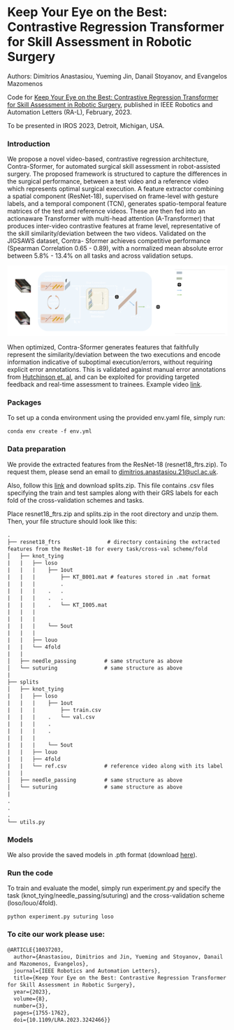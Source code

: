 # Keep Your Eye on the Best: Contrastive Regression Transformer for Skill Assessment in Robotic Surgery
Authors: Dimitrios Anastasiou, Yueming Jin, Danail Stoyanov, and Evangelos Mazomenos

Code for [Keep Your Eye on the Best: Contrastive Regression Transformer for Skill Assessment in Robotic Surgery](https://ieeexplore.ieee.org/abstract/document/10037203), published in IEEE Robotics and Automation Letters (RA-L), February, 2023.

To be presented in IROS 2023, Detroit, Michigan, USA.

### Introduction
We propose a novel video-based, contrastive
regression architecture, Contra-Sformer, for automated
surgical skill assessment in robot-assisted surgery. The proposed
framework is structured to capture the differences in the
surgical performance, between a test video and a reference video
which represents optimal surgical execution. A feature extractor
combining a spatial component (ResNet-18), supervised on
frame-level with gesture labels, and a temporal component
(TCN), generates spatio-temporal feature matrices of the test
and reference videos. These are then fed into an actionaware
Transformer with multi-head attention (A-Transformer)
that produces inter-video contrastive features at frame level,
representative of the skill similarity/deviation between the two
videos. Validated on the JIGSAWS dataset, Contra-
Sformer achieves competitive performance (Spearman Correlation 0.65 -
0.89), with a normalized mean absolute error between 5.8% -
13.4% on all tasks and across validation setups.

![Contra-Sformer](ContraSformer.png)

When optimized, Contra-Sformer generates features
that faithfully represent the similarity/deviation between the
two executions and encode information indicative of suboptimal
execution/errors, without requiring explicit error annotations.
This is validated against manual error annotations from
[Hutchinson et. al](https://arxiv.org/abs/2106.11962), and can be exploited for providing targeted feedback and
real-time assessment to trainees. Example video [link](https://liveuclac-my.sharepoint.com/:v:/g/personal/rmapdan_ucl_ac_uk/EQMDTsQqhpBFmnzlMPCEyuwBU8V8-ev6rAgDlh7RG6e9Ng?e=tbDXsz).

### Packages
To set up a conda environment using the provided env.yaml file, simply run:

```
conda env create -f env.yml
```

### Data preparation
We provide the extracted features from the ResNet-18 (resnet18_ftrs.zip). To request them, please send an email to <dimitrios.anastasiou.21@ucl.ac.uk>.

Also, follow this [link](https://liveuclac-my.sharepoint.com/:u:/g/personal/rmapdan_ucl_ac_uk/EdkZJGdptQ5Bpf_1YdV8z60Bwej1wQXu0FnOiq9gY_UWBA?e=4VAvbk) and download splits.zip. This file contains .csv files specifying the train and test samples along with their GRS labels for each fold of the cross-validation schemes and tasks.

Place resnet18_ftrs.zip and splits.zip in the root directory and unzip them. Then, your file structure should look like this:
```
.
├── resnet18_ftrs               # directory containing the extracted features from the ResNet-18 for every task/cross-val scheme/fold
│   ├── knot_tying
|   |   ├── loso
|   |   |    ├── 1out
|   |   |        ├── KT_B001.mat # features stored in .mat format
|   |   |        .
|   |   |    .   .
|   |   |    .   .
|   |   |    .   └── KT_I005.mat
|   |   |     
|   |   |     
|   |   |    └── 5out
|   |   |
|   |   ├── louo
|   |   └── 4fold
|   |
│   ├── needle_passing         # same structure as above
│   └── suturing               # same structure as above
|
├── splits
│   ├── knot_tying
|   |   ├── loso
|   |   |    ├── 1out
|   |   |        ├── train.csv
|   |   |    .   └── val.csv
|   |   |    .  
|   |   |    .  
|   |   |    
|   |   |    └── 5out
|   |   ├── louo
|   |   ├── 4fold
|   |   └── ref.csv            # reference video along with its label
|   |
│   ├── needle_passing         # same structure as above
│   └── suturing               # same structure as above
|
.
.
.
└── utils.py

```
### Models
We also provide the saved models in .pth format (download [here](https://liveuclac-my.sharepoint.com/:u:/g/personal/rmapdan_ucl_ac_uk/EW5m3Y9J_0VLq9asQemRzEkBLcbDXryIhYJq9h4FgGaQpg?e=7mZ30A)).

### Run the code
To train and evaluate the model, simply run experiment.py and specify the task (knot_tying/needle_passing/suturing) and the cross-validation scheme (loso/louo/4fold).

```
python experiment.py suturing loso
```

### To cite our work please use:
```
@ARTICLE{10037203,
  author={Anastasiou, Dimitrios and Jin, Yueming and Stoyanov, Danail and Mazomenos, Evangelos},
  journal={IEEE Robotics and Automation Letters}, 
  title={Keep Your Eye on the Best: Contrastive Regression Transformer for Skill Assessment in Robotic Surgery}, 
  year={2023},
  volume={8},
  number={3},
  pages={1755-1762},
  doi={10.1109/LRA.2023.3242466}}

```
